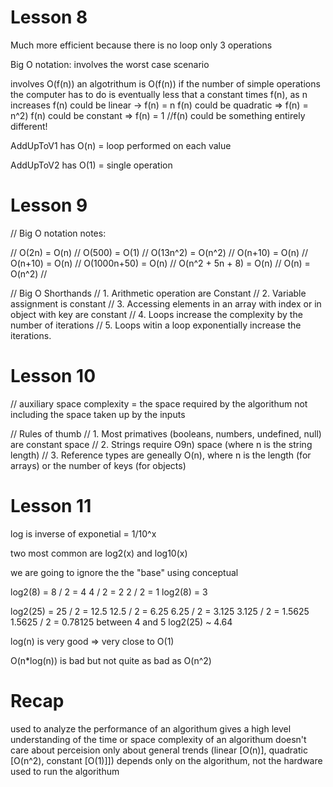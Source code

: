 # Lesson 8

Much more efficient because there is no loop only 3 operations

Big O notation:
involves the worst case scenario

involves O(f(n))
an algotrithum is O(f(n)) if the number of simple operations the computer has to do is eventually less that a constant times f(n), as n increases
f(n) could be linear -> f(n) = n
f(n) could be quadratic => f(n) = n^2)
f(n) could be constant => f(n) = 1
//f(n) could be something entirely different!

AddUpToV1 has O(n) = loop performed on each value

AddUpToV2 has O(1) = single operation

# Lesson 9

// Big O notation notes:

// O(2n) = O(n)
// O(500) = O(1)
// O(13n^2) = O(n^2)
// O(n+10) = O(n)
// O(n+10) = O(n)
// O(1000n+50) = O(n)
// O(n^2 + 5n + 8) = O(n)
// O(n) = O(n^2)
//

// Big O Shorthands
// 1. Arithmetic operation are Constant
// 2. Variable assignment is constant
// 3. Accessing elements in an array with index or in object with key are constant
// 4. Loops increase the complexity by the number of iterations
// 5. Loops witin a loop exponentially increase the iterations.

# Lesson 10

// auxiliary space complexity = the space required by the algorithum not including the space taken up by the inputs

// Rules of thumb
// 1. Most primatives (booleans, numbers, undefined, null) are constant space
// 2. Strings require O9n) space (where n is the string length)
// 3. Reference types are geneally O(n), where n is the length (for arrays) or the number of keys (for objects)

# Lesson 11

log is inverse of exponetial = 1/10^x

two most common are log2(x) and log10(x)

we are going to ignore the the "base" using conceptual 

log2(8) = 
8 / 2 = 4
4 / 2 = 2
2 / 2 = 1
log2(8) = 3

log2(25) =
25 / 2 = 12.5
12.5 / 2 = 6.25
6.25 / 2 = 3.125
3.125 / 2 = 1.5625
1.5625 / 2 = 0.78125
 between 4 and 5 
log2(25) ~ 4.64

log(n) is very good => very close to O(1)

O(n*log(n)) is bad but not quite as bad as O(n^2)


# Recap
used to analyze the performance of an algorithum
gives a high level understanding of the time or space complexity of an algorithum
doesn't care about perceision only about general trends (linear [O(n)], quadratic [O(n^2), constant [O(1)]])
depends only on the algorithum, not the hardware used to run the algorithum
